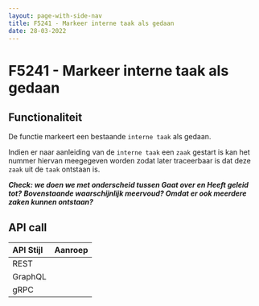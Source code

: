 ```yaml
---
layout: page-with-side-nav
title: F5241 - Markeer interne taak als gedaan
date: 28-03-2022
---
```


# F5241 - Markeer interne taak als gedaan

## Functionaliteit

De functie markeert een bestaande `interne taak` als gedaan.

Indien er naar aanleiding van de `interne taak` een `zaak` gestart is kan het nummer hiervan meegegeven worden zodat later traceerbaar is dat deze `zaak` uit de `taak` ontstaan is.

___Check: we doen we met onderscheid tussen Gaat over en Heeft geleid tot?___
___Bovenstaande waarschijnlijk meervoud? Omdat er ook meerdere zaken kunnen ontstaan?___

## API call

| API Stijl | Aanroep |
| :--- | :--- |
| REST | |
| GraphQL | |
| gRPC | |